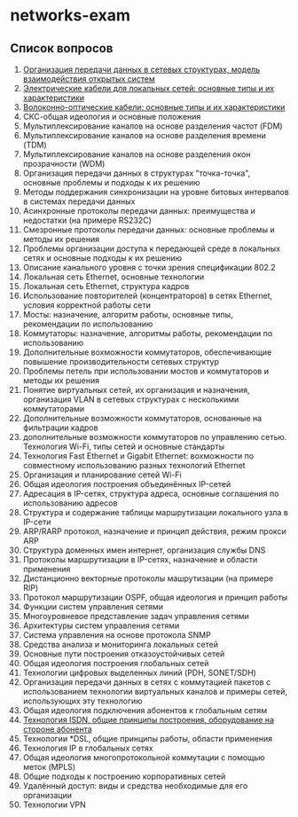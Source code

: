 # networks-exam

## Список вопросов

1. [Организация передачи данных в сетевых структурах, модель взаимодействия открытых систем](/1/1.md)
2. [Электрические кабели для локальных сетей: основные типы и их характеристики](/2/2.md)
3. [Волоконно-оптические кабели: основные типы и их характеристики](/3/3.md)
4. СКС-общая идеология и основные положения
5. Мультиплексирование каналов на основе разделения частот (FDM)
6. Мультиплексирование каналов на основе разделения времени (TDM)
7. Мультиплексирование каналов на основе разделения окон прозрачности (WDM)
8. Организация передачи данных в структурах "точка-точка", основные проблемы и подходы к их решению
9. Методы поддержания синхронизации на уровне битовых интервалов в системах передачи данных
10. Асинхронные протоколы передачи данных: преимущества и недостатки (на примере RS232C)
11. Смезронные протоколы передачи данных: основные проблемы и методы их решения
12. Проблемы организации доступа к передающей среде в локальных сетях и основные подходы к их решению
13. Описание канального уровня с точки зрения спецификации 802.2
14. Локальная сеть Ethernet, основные технологии
15. Локальная сеть Ethernet, структура кадров
16. Использование повторителей (концентраторов) в сетях Ethernet, условия корректной работы сети
17. Мосты: назначение, алгоритм работы, основные типы, рекомендации по использованию
18. Коммутаторы: назначение, алгоритмы работы, рекомендации по использованию
19. Дополнительные вохможности коммутаторов, обеспечивающие повышение производительности сетевых структур
20. Проблемы петель при использовании мостов и коммутаторов и методы их решения
21. Понятие виртуальных сетей, их организация и назначения, организация VLAN в сетевых структурах с несколькими коммутаторами
22. Дополнительные возможности коммутаторов, основанные на фильтрации кадров
23. дополнительные возможности коммутаторов по управлению сетью. Технология Wi-Fi, типы сетей и основные стандарты
24. Технология Fast Ethernet и Gigabit Ethernet: вохможности по совместному использованию разных технологий Ethernet
25. Организация и планирование сетей Wi-Fi
26. Общая идеология построения объединённых IP-сетей
27. Адресация в IP-сетях, структура адреса, основные соглашения по использованию адресов
28. Структура и содержание таблицы маршрутизации локального узла в IP-сети
29. ARP/RARP протокол, назначение и принцип действия, режим прокси ARP
30. Структура доменных имен интернет, организация службы DNS
31. Протоколы маршрутизации в IP-сетях, назначение и области применения
32. Дистанционно векторные протоколы машрутизации (на примере RIP)
33. Протокол маршрутизации OSPF, общая идеология и принцип работы
34. Функции систем управления сетями
35. Многоуровневое представление задач управления сетями
36. Архитектуры систем управления сетями
37. Система управления на основе протокола SNMP
38. Средства анализа и мониторинга локальных сетей
39. Основные пути построения отказоустойчивых сетей
40. Общая идеология построения глобальных сетей
41. Технологии цифровых выделенных линий (PDH, SONET/SDH)
42. Организация передачи данных в сетях с коммутацией пакетов с использованием технологии виртуальных каналов и примеры сетей, использующих эту технологию
43. Общая идеология подключения абонентов к глобальным сетям
44. [Технология ISDN, общие принципы построения, оборудование на стороне абонента](/44/44.md)
45. Технологии *DSL, общие принципы работы, области применения
46. Технология IP в глобальных сетях
47. Общая идеология многопротокольной коммутации с помощью меток (MPLS)
48. Общие подходы к построению корпоративных сетей
49. Удалённый доступ: виды и средства необходимые для его организации
50. Технологии VPN
